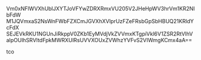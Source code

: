 Vm0xNFlWVXhUblJXYTJoVFYwZDRXRmxVU205V2JHeHpWV3hrVm1KR2NIbFdW
M1JQVmxaS2NsWnFWbFZXCmJGVXhXVlprUzFZeFRsbGpSbHBUQ21KRldYcFdX
SEJEVkRKU1NGUnJiRkppV0ZKb1EyMVdjVkZVVmxKTgpiVkl6V1ZSR2RtVlhV
alpOUlhSRVltdFpkMWRXUlRsUVVXOUxZVWhzYVFvS2VIWmgKCmx4aA==

tco
